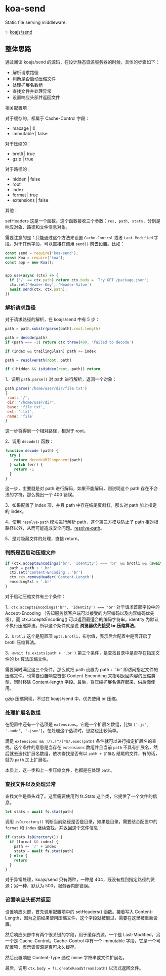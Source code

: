 
# koa-send

Static file serving middleware.

:sparkles: [koajs/send](https://github.com/koajs/send)

## 整体思路

通过阅读 koajs/send 的源码，在设计静态资源服务器的时候，具体的步骤如下：
- 解析请求路径
- 判断是否启动压缩文件
- 处理扩展名数组
- 查找文件并处理异常
- 设置响应头部并返回文件

相关配置项：

对于缓存的，都属于 Cache-Control 字段：
- maxage | 0
- immutable | false

对于压缩的：
- brotli | true
- gzip | true

对于路径的：
- hidden | false
- root
- index
- format | true
- extensions | false

其他：

setHeaders 这是一个函数。这个函数接收三个参数：`res, path, stats`，分别是响应对象、路径和文件信息对象。

需要注意的是：只能通过这个方法来设置 `Cache-Control` 或者 `Last-Modified` 字段。对于其他字段，可以直接在调用 `send()` 前去设置。比如：
```js
const send = require('koa-send');
const Koa = require('koa');
const app = new Koa();


app.use(async (ctx) => {
  if ('/' == ctx.path) return ctx.body = 'Try GET /package.json';
  ctx.set('Header-Key', 'Header-Value')
  await send(ctx, ctx.path);
})
```


### 解析请求路径
对于请求路径的解析，在 koajs/send 中有 5 步：
```js
path = path.substr(parse(path).root.length)

path = decode(path)
if (path === -1) return ctx.throw(400, 'failed to decode')

if (index && trailingSlash) path += index

path = resolvePath(root, path)

if (!hidden && isHidden(root, path)) return
```
1、调用 `path.parse()` 对 path 进行解析，返回一个对象：
```js
path.parse('/home/user/dir/file.txt')
{
 root: '/',
 dir: '/home/user/dir',
 base: 'file.txt',
 ext: '.txt',
 name: 'file'
}
```
这一步将得到一个相对路径，相对于 root。

2、调用 `decode()` 函数：
```js
function decode (path) {
  try {
    return decodeURIComponent(path)
  } catch (err) {
    return -1
  }
}
```
这一步，主要就是对 path 进行解码，如果不能解码，则说明这个 path 存在不合法的字符，那么抛出一个 400 错误。

3、如果配置了 index 项，并且 path 中存在结尾反斜杠，那么对 path 加上指定的 index。

4、使用 `resolve-path` 模块进行解析 path，这个第三方模块防止了 path 相对根路径以外，从而可能造成安全问题。[resolve-path](https://github.com/pillarjs/resolve-path)。

5、是对隐藏文件的处理，直接 return。

### 判断是否启动压缩文件

```js
if (ctx.acceptsEncodings('br', 'identity') === 'br' && brotli && (await fs.exists(path + '.br'))) {
  path = path + '.br'
  ctx.set('Content-Encoding', 'br')
  ctx.res.removeHeader('Content-Length')
  encodingExt = '.br'
}
```
对于启动压缩文件有三个条件：

1、`ctx.acceptsEncodings('br', 'identity') === 'br'`
对于请求首部字段中的 Accept-Encoding （告知服务器客户端可以接受的内容编码以及内容编码优先级）。而 ctx.acceptsEncoding() 可以返回最适合的编码字符串，identity 为默认不执行压缩算法。所以这个条件就是说 **浏览器优先接受 br 压缩算法**。

2、`brotli`
这个是配置项 `opts.brotli`，布尔值，表示后台配置中是否开启了 brotli 压缩算法。

3、`await fs.exists(path + '.br')`
第三个条件，是查找目录中是否存在指定文件的 br 算法压缩文件。

需要同时满足这三个条件，那么就把 path 设置为 path + '.br' 即访问指定文件的压缩文件。也需要设置响应首部 Content-Enconding 来指明返回内容的压缩类型，同时移除 Content-length 字段。最后，将压缩扩展名保存起来，供后面使用。

gzip 压缩同理，不过在 koajs/send 中，优先使用 br 压缩。

### 处理扩展名数组
在配置中还有一个选项是 `extensions`。它是一个扩展名数组，比如 `['.js', '.node', '.json']`。在处理这个选项时，思路也比较简单。

满足 `extensions && !/\.[^/]*$/.exec(path)` 条件就可以进行指定扩展名的查找。这个条件的意思是当存在 `extensions` 数组并且当前 `path` 不具有扩展名，然后就去迭代扩展名数组，依次查找是否有以 `path + 扩展名` 结尾的文件，有的话，就为 `path` 加上扩展名。

本质上，这一步和上一步压缩文件，也都是在处理 `path`。

### 查找文件以及处理异常
查找文件是重头戏了。这里需要使用到 fs.Stats 这个类，它提供了一个文件的信息。

```js
let stats = await fs.stat(path)
```

调用 `isDirectory()` 判断当前路径是否是目录，如果是目录，需要结合配置中的 `format` 和 `index` 继续查找，并返回这个文件信息：

```js
if (stats.isDirectory()) {
  if (format && index) {
    path += '/' + index
    stats = await fs.stat(path)
  } else {
    return
  }
}
```

对于异常处理，koajs/send 只有两种，一种是 404，既没有找到指定路径的资源；另一种，默认为 500，服务器内部错误。

### 设置响应头部并返回
设置响应头部，首先调用配置项中的 setHeaders() 函数。接着写入 Content-Length，因为之前如果使用压缩文件，这个字段就被删过，需要在这里被重新设置。

然后响应头部中有两个很关键的字段，用于缓存资源。一个是 Last-Modified，另一个是 Cache-Control。Cache-Control 中有一个 immutable 字段，它是一个可配置项，表示该资源是否可永久缓存。

然后设置响应 Content-Type 通过 mime 字符串或文件扩展名。

最后，调用 `ctx.body = fs.createReadStream(path)` 以流式返回文件。

